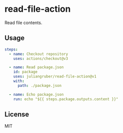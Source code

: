 # read-file-action

Read file contents.

## Usage

```yaml
steps:
  - name: Checkout repository
    uses: actions/checkout@v3

  - name: Read package.json
    id: package
    uses: juliangruber/read-file-action@v1
    with:
      path: ./package.json

  - name: Echo package.json
    run: echo "${{ steps.package.outputs.content }}"
```

## License

MIT
